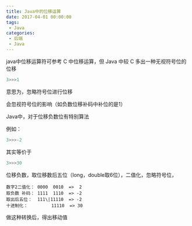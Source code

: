 ```yaml
---
title: Java中的位移运算
date: 2017-04-01 00:00:00
tags: 
 - Java
categories:
 - 后端
 - Java
---
```


java中位移运算符可参考 C 中位移运算，但 Java 中较 C 多出一种无视符号位的位移

```java
3>>>1
```

意思为，忽略符号位进行位移

会忽视符号位的影响（如负数位移补码中补位的是1）

Java中，对于位移负数位有特别算法

例如：

```java
3>>>-2
```

其实等价于

```java
3>>>30
```

位移负数，取位移数后五位（long，double取6位），二值化，忽略符号位，

```
数字2二值化： 0000  0010  =>  2
取负数 补码： 1111  1110  => -2
取出后五位：  111\|11110  => -2
十进制化：         11110  => 30
```

做这种转换后，得出移动值
